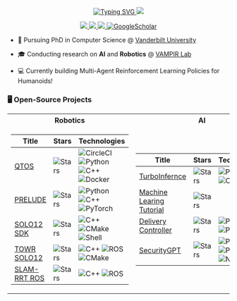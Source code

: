 <p align="center">
<a href="https://github.com/alexyskoutnev">
    <img src="https://readme-typing-svg.demolab.com?font=Georgia&size=18&duration=2000&pause=100&multiline=true&width=500&height=80&lines=Alexy Skoutnev;AI | Robotics | Software Engineering" alt="Typing SVG" />
</a>
<a href="https://github.com/alexyskoutnev">
    <img src="https://github-stats-alpha.vercel.app/api?username=alexyskoutnev&cc=22272e&tc=37BCF6&ic=fff&bc=0000">
</a>
<p align="center">
<a href="https://alexyskoutnev.github.io/">
    <img src="https://img.shields.io/badge/Website-alexyskoutnev.github.io-green?style=flat-square">
</a>  
<a href="https://www.linkedin.com/in/alexyskoutnev/">
    <img src="https://img.shields.io/badge/-Linkedin-blue?style=flat-square&logo=linkedin">
</a>
<a href="mailto:alexyskoutnev@gmail.com">
    <img src="https://img.shields.io/badge/-Email-red?style=flat-square&logo=gmail&logoColor=white">
</a>
<a href='https://scholar.google.com/citations?user=QhnjZwAAAAJ&user=_QhnjZwAAAAJ' target="_blank">
    <img alt='GoogleScholar' src='https://img.shields.io/badge/Scholar-100000?style=flat&logo=GoogleScholar&logoColor=white&&color=0181FF'>
</a>
</p>
</p>

* 📖 Pursuing PhD in Computer Science @ [Vanderbilt University](https://www.vanderbilt.edu/)

* 🎓 Conducting research on **AI** and **Robotics** @ [VAMPIR Lab](https://vampir-lab.github.io/)

* 💻 Currently building Multi-Agent Reinforcement Learning Policies for Humanoids!

### 🖥️ Open-Source Projects
<table>
<tr><th>Robotics</th><th> AI </th></tr>
<tr><td>

|Title | Stars | Technologies|
|--|--|--|
| [QTOS](https://github.com/Alexyskoutnev/Quadruped-Trajectory-Optimization-Stack) | <img alt="Stars" src="https://img.shields.io/github/stars/alexyskoutnev/Quadruped-Trajectory-Optimization-Stack?style=flat-square&labelColor=black"/> | ![CircleCI](https://img.shields.io/badge/CI-black?style=flat-square&logo=circleci) ![Python](https://img.shields.io/badge/Python-3776AB?style=flat-square&logo=python&logoColor=white) ![C++](https://img.shields.io/badge/C++-00599C?style=flat-square&logo=cplusplus&logoColor=white) ![Docker](https://img.shields.io/badge/Docker-2496ED?style=flat-square&logo=docker&logoColor=white) |
[PRELUDE](https://github.com/UT-Austin-RPL/PRELUDE) | <img alt="Stars" src="https://img.shields.io/github/stars/UT-Austin-RPL/PRELUDE?style=flat-square&labelColor=black"/> | ![Python](https://img.shields.io/badge/Python-3776AB?style=flat-square&logo=python&logoColor=white) ![C++](https://img.shields.io/badge/C++-00599C?style=flat-square&logo=cplusplus&logoColor=white) ![PyTorch](https://img.shields.io/badge/PyTorch-EE4C2C?style=flat-square&logo=pytorch&logoColor=white)|
| [SOLO12 SDK](https://github.com/Alexyskoutnev/SOLO12_SDK) | <img alt="Stars" src="https://img.shields.io/github/stars/Alexyskoutnev/SOLO12_SDK?style=flat-square&labelColor=black"/> | ![C++](https://img.shields.io/badge/C++-00599C?style=flat-square&logo=cplusplus&logoColor=white) ![CMake](https://img.shields.io/badge/CMake-064F8C?style=flat-square&logo=cmake&logoColor=white) ![Shell](https://img.shields.io/badge/Shell-4EAA25?style=flat-square&logo=gnu-bash&logoColor=white) |
| [TOWR SOLO12](https://github.com/Alexyskoutnev/towr_solo12) | <img alt="Stars" src="https://img.shields.io/github/stars/Alexyskoutnev/SOLO12_SDK?style=flat-square&labelColor=black"/> | ![C++](https://img.shields.io/badge/C++-00599C?style=flat-square&logo=cplusplus&logoColor=white) ![ROS](https://img.shields.io/badge/ROS-22314E?style=flat-square&logo=ros&logoColor=white) ![CMake](https://img.shields.io/badge/CMake-064F8C?style=flat-square&logo=cmake&logoColor=white) |
| [SLAM-RRT ROS](https://github.com/Alexyskoutnev/SLAM-RRT-Navigation-Stack) | <img alt="Stars" src="https://img.shields.io/github/stars/Alexyskoutnev/SLAM-RRT-Navigation-Stack?style=flat-square&labelColor=black"/> | ![C++](https://img.shields.io/badge/C++-00599C?style=flat-square&logo=cplusplus&logoColor=white) ![ROS](https://img.shields.io/badge/ROS-22314E?style=flat-square&logo=ros&logoColor=white)

</td><td>

|Title | Stars | Technologies|
|--|--|--|
| [TurboInfernce](https://github.com/Alexyskoutnev/TurboInference) | <img alt="Stars" src="https://img.shields.io/github/stars/alexyskoutnev/TurboInference?style=flat-square&labelColor=black"/> | ![Python](https://img.shields.io/badge/Python-3776AB?style=flat-square&logo=python&logoColor=white) ![C++](https://img.shields.io/badge/C++-00599C?style=flat-square&logo=cplusplus&logoColor=white) ![LLM](https://img.shields.io/badge/LLM-FFD700?style=flat-square) |
| [Machine Learing Tutorial](https://github.com/Alexyskoutnev/Machine-Learning-Tutorial) | <img alt="Stars" src="https://img.shields.io/github/stars/alexyskoutnev/Machine-Learning-Tutorial?style=flat-square&labelColor=black"/> | 
| [Delivery Controller](https://github.com/Alexyskoutnev/Delivery-Controller) | <img alt="Stars" src="https://img.shields.io/github/stars/alexyskoutnev/Delivery-Controller?style=flat-square&labelColor=black"/> | ![Python](https://img.shields.io/badge/Python-3776AB?style=flat-square&logo=python&logoColor=white) ![PyTorch](https://img.shields.io/badge/PyTorch-EE4C2C?style=flat-square&logo=pytorch&logoColor=white)
| [SecurityGPT](https://github.com/Alexyskoutnev/SecurityGPT) | <img alt="Stars" src="https://img.shields.io/github/stars/alexyskoutnev/SecurityGPT?style=flat-square&labelColor=black"/> | ![Python](https://img.shields.io/badge/Python-3776AB?style=flat-square&logo=python&logoColor=white) ![PyTorch](https://img.shields.io/badge/PyTorch-EE4C2C?style=flat-square&logo=pytorch&logoColor=white) ![NLP](https://img.shields.io/badge/NLP-3DDC84?style=flat-square&logo=natural-language-processing&logoColor=white) ![LLM](https://img.shields.io/badge/LLM-FFD700?style=flat-square)

</td></tr> </table>
